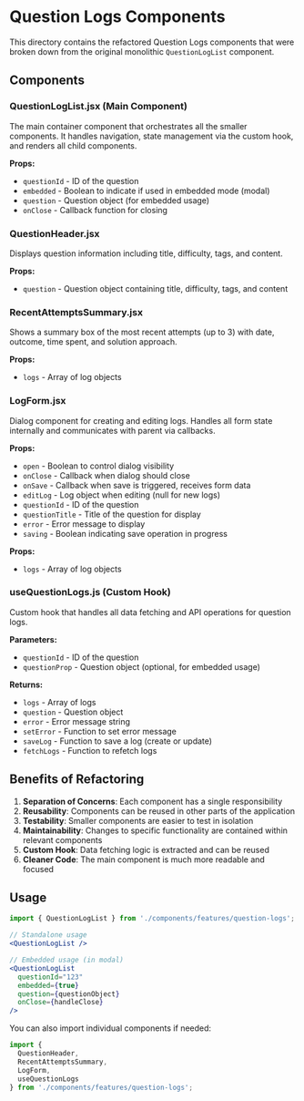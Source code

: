 # Question Logs Components

This directory contains the refactored Question Logs components that were broken down from the original monolithic `QuestionLogList` component.

## Components

### QuestionLogList.jsx (Main Component)
The main container component that orchestrates all the smaller components. It handles navigation, state management via the custom hook, and renders all child components.

**Props:**
- `questionId` - ID of the question
- `embedded` - Boolean to indicate if used in embedded mode (modal)
- `question` - Question object (for embedded usage)
- `onClose` - Callback function for closing

### QuestionHeader.jsx
Displays question information including title, difficulty, tags, and content.

**Props:**
- `question` - Question object containing title, difficulty, tags, and content

### RecentAttemptsSummary.jsx
Shows a summary box of the most recent attempts (up to 3) with date, outcome, time spent, and solution approach.

**Props:**
- `logs` - Array of log objects

### LogForm.jsx
Dialog component for creating and editing logs. Handles all form state internally and communicates with parent via callbacks.

**Props:**
- `open` - Boolean to control dialog visibility
- `onClose` - Callback when dialog should close
- `onSave` - Callback when save is triggered, receives form data
- `editLog` - Log object when editing (null for new logs)
- `questionId` - ID of the question
- `questionTitle` - Title of the question for display
- `error` - Error message to display
- `saving` - Boolean indicating save operation in progress

**Props:**
- `logs` - Array of log objects

### useQuestionLogs.js (Custom Hook)
Custom hook that handles all data fetching and API operations for question logs.

**Parameters:**
- `questionId` - ID of the question
- `questionProp` - Question object (optional, for embedded usage)

**Returns:**
- `logs` - Array of logs
- `question` - Question object
- `error` - Error message string
- `setError` - Function to set error message
- `saveLog` - Function to save a log (create or update)
- `fetchLogs` - Function to refetch logs

## Benefits of Refactoring

1. **Separation of Concerns**: Each component has a single responsibility
2. **Reusability**: Components can be reused in other parts of the application
3. **Testability**: Smaller components are easier to test in isolation
4. **Maintainability**: Changes to specific functionality are contained within relevant components
5. **Custom Hook**: Data fetching logic is extracted and can be reused
6. **Cleaner Code**: The main component is much more readable and focused

## Usage

```jsx
import { QuestionLogList } from './components/features/question-logs';

// Standalone usage
<QuestionLogList />

// Embedded usage (in modal)
<QuestionLogList
  questionId="123"
  embedded={true}
  question={questionObject}
  onClose={handleClose}
/>
```

You can also import individual components if needed:

```jsx
import {
  QuestionHeader,
  RecentAttemptsSummary,
  LogForm,
  useQuestionLogs
} from './components/features/question-logs';
```
